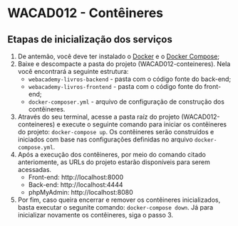 # WACAD012 - Contêineres

## Etapas de inicialização dos serviços
1) De antemão, você deve ter instalado o [Docker](https://docs.docker.com/get-docker/) e o [Docker Compose]( https://docs.docker.com/compose/install/);
2) Baixe e descompacte a pasta do projeto (WACAD012-conteineres). Nela você encontrará a seguinte estrutura:
    * ``webacademy-livros-backend`` - pasta com o código fonte do back-end;
    * ``webacademy-livros-frontend`` - pasta com o código fonte do front-end;
    * ``docker-composer.yml`` - arquivo de configuração de construção dos contêineres.
3) Através do seu terminal, acesse a pasta raíz do projeto (WACAD012-conteineres) e execute o seguinte comando para iniciar os contêineres do projeto: ``docker-compose up``. Os contêineres serão construídos e iniciados com base nas configurações definidas no arquivo ``docker-compose.yml``.
4) Após a execução dos contêineres, por meio do comando citado anteriomente, as URLs do projeto estarão disponíveis para serem acessadas.
    * Front-end: http://localhost:8000
    * Back-end: http://localhost:4444
    * phpMyAdmin: http://localhost:8080
5) Por fim, caso queira encerrar e remover os contêineres inicializados, basta executar o segunite comando: ``docker-compose down``. Já para inicializar novamente os contêineres, siga o passo 3.
